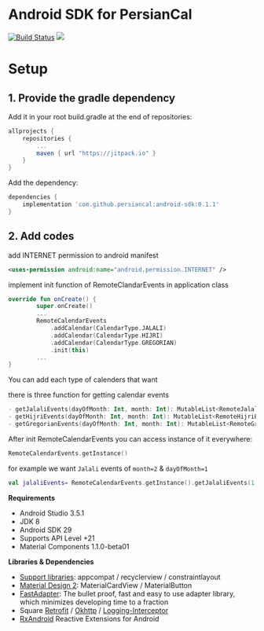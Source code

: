 # Android SDK for PersianCal
[![Build Status](https://travis-ci.org/persiancal/android-sdk.svg?branch=master)](https://travis-ci.org/persiancal/android-sdk)
[![](https://jitpack.io/v/persiancal/android-sdk.svg)](https://jitpack.io/#persiancal/android-sdk)

# Setup
## 1. Provide the gradle dependency
Add it in your root build.gradle at the end of repositories:
```gradle
allprojects {
	repositories {
		...
		maven { url "https://jitpack.io" }
	}
}
```
Add the dependency:
```gradle
dependencies {
	implementation 'com.github.persiancal:android-sdk:0.1.1'
}
```

## 2. Add codes

add INTERNET permission to android manifest
```xml
<uses-permission android:name="android.permission.INTERNET" />
```
implement init function of RemoteClandarEvents in application class
```kotlin
override fun onCreate() {
        super.onCreate()
        ...
        RemoteCalendarEvents
            .addCalendar(CalendarType.JALALI)
            .addCalendar(CalendarType.HIJRI)
            .addCalendar(CalendarType.GREGORIAN)
            .init(this)
        ...
}
```
You can add each type of calenders that want

there is three function for getting calendar events
```kotlin
- getJalaliEvents(dayOfMonth: Int, month: Int): MutableList<RemoteJalaliEventsDb>?
- getHijriEvents(dayOfMonth: Int, month: Int): MutableList<RemoteHijriEventsDb>?
- getGregorianEvents(dayOfMonth: Int, month: Int): MutableList<RemoteGregorianEventsDb>?
```
After init RemoteCalendarEvents you can access instance of it everywhere:
```kotlin
RemoteCalendarEvents.getInstance()
```
for example we want `Jalali` events of `month=2` & `dayOfMonth=1`
```kotlin
val jalaliEvents= RemoteCalendarEvents.getInstance().getJalaliEvents(1,2)
```

**Requirements**
- Android Studio 3.5.1
- JDK 8
- Android SDK 29
- Supports API Level +21
- Material Components 1.1.0-beta01

**Libraries & Dependencies**
- [Support libraries]: appcompat / recyclerview / constraintlayout
- [Material Design 2]: MaterialCardView / MaterialButton 
- [FastAdapter]: The bullet proof, fast and easy to use adapter library, which minimizes developing time to a fraction
- Square [Retrofit] / [Okhttp] / [Logging-Interceptor]
- [RxAndroid] Reactive Extensions for Android

[Support libraries]: https://developer.android.com/jetpack/androidx/
[Material Design 2]: https://material.io/develop/android/
[FastAdapter]: https://github.com/mikepenz/FastAdapter
[Retrofit]: https://github.com/square/retrofit
[Okhttp]: https://github.com/square/okhttp
[Logging-Interceptor]: https://github.com/square/okhttp/tree/master/okhttp-logging-interceptor
[RxAndroid]: https://github.com/ReactiveX/RxAndroid
